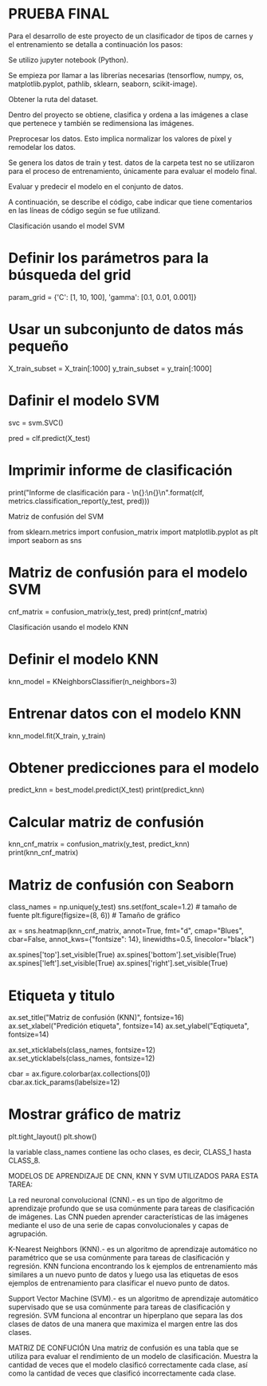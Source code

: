 # PRUEBA FINAL

Para el desarrollo de este proyecto de un clasificador de tipos de carnes y el entrenamiento se detalla a continuación los pasos:

Se utilizo jupyter notebook (Python).

Se empieza por llamar a las librerías necesarias (tensorflow, numpy, os, matplotlib.pyplot, pathlib, sklearn, seaborn, scikit-image).

Obtener la ruta del dataset.
 
Dentro del proyecto se obtiene, clasifica y ordena a las imágenes a clase que pertenece y también se redimensiona las imágenes.

Preprocesar los datos. Esto implica normalizar los valores de píxel y remodelar los datos.

Se genera los datos de train y test. datos de la carpeta test no se utilizaron para el proceso de entrenamiento, únicamente para evaluar el modelo final.

Evaluar y predecir el modelo en el conjunto de datos.

A continuación, se describe el código, cabe indicar que tiene comentarios en las líneas de código según se fue utilizand.

Clasificación usando el model SVM

# Definir los parámetros para la búsqueda del grid
param_grid = {'C': [1, 10, 100], 'gamma': [0.1, 0.01, 0.001]}

# Usar un subconjunto de datos más pequeño
X_train_subset = X_train[:1000]
y_train_subset = y_train[:1000]

# Dafinir el modelo SVM
svc = svm.SVC()

pred = clf.predict(X_test)

# Imprimir informe de clasificación
print("Informe de clasificación para - \n{}:\n{}\n".format(clf, metrics.classification_report(y_test, pred)))

Matriz de confusión del SVM

from sklearn.metrics import confusion_matrix
import matplotlib.pyplot as plt
import seaborn as sns

# Matriz de confusión para el modelo SVM
cnf_matrix = confusion_matrix(y_test, pred)
print(cnf_matrix)

Clasificación usando el modelo KNN
# Definir el modelo KNN
knn_model = KNeighborsClassifier(n_neighbors=3)

# Entrenar datos con el modelo KNN
knn_model.fit(X_train, y_train)

# Obtener predicciones para el modelo
predict_knn = best_model.predict(X_test)
print(predict_knn)

# Calcular matriz de confusión
knn_cnf_matrix = confusion_matrix(y_test, predict_knn)
print(knn_cnf_matrix)

# Matriz de confusión con Seaborn
class_names = np.unique(y_test)
sns.set(font_scale=1.2)  # tamaño de fuente 
plt.figure(figsize=(8, 6))  # Tamaño de gráfico

ax = sns.heatmap(knn_cnf_matrix, annot=True, fmt="d", cmap="Blues", cbar=False,
                 annot_kws={"fontsize": 14}, linewidths=0.5, linecolor="black")

ax.spines['top'].set_visible(True)
ax.spines['bottom'].set_visible(True)
ax.spines['left'].set_visible(True)
ax.spines['right'].set_visible(True)

# Etiqueta y titulo
ax.set_title("Matriz de confusión (KNN)", fontsize=16)
ax.set_xlabel("Predición etiqueta", fontsize=14)
ax.set_ylabel("Eqtiqueta", fontsize=14)

ax.set_xticklabels(class_names, fontsize=12)
ax.set_yticklabels(class_names, fontsize=12)

cbar = ax.figure.colorbar(ax.collections[0])
cbar.ax.tick_params(labelsize=12)

# Mostrar gráfico de matriz
plt.tight_layout()
plt.show()

la variable class_names contiene las ocho clases, es decir, CLASS_1 hasta CLASS_8.

MODELOS DE APRENDIZAJE DE CNN, KNN Y SVM UTILIZADOS PARA ESTA TAREA:

La red neuronal convolucional (CNN).- es un tipo de algoritmo de aprendizaje profundo que se usa comúnmente para tareas de clasificación de imágenes. Las CNN pueden aprender características de las imágenes mediante el uso de una serie de capas convolucionales y capas de agrupación.

K-Nearest Neighbors (KNN).- es un algoritmo de aprendizaje automático no paramétrico que se usa comúnmente para tareas de clasificación y regresión. KNN funciona encontrando los k ejemplos de entrenamiento más similares a un nuevo punto de datos y luego usa las etiquetas de esos ejemplos de entrenamiento para clasificar el nuevo punto de datos.

Support Vector Machine (SVM).- es un algoritmo de aprendizaje automático supervisado que se usa comúnmente para tareas de clasificación y regresión. SVM funciona al encontrar un hiperplano que separa las dos clases de datos de una manera que maximiza el margen entre las dos clases.

MATRIZ DE CONFUCIÓN
Una matriz de confusión es una tabla que se utiliza para evaluar el rendimiento de un modelo de clasificación. Muestra la cantidad de veces que el modelo clasificó correctamente cada clase, así como la cantidad de veces que clasificó incorrectamente cada clase.
